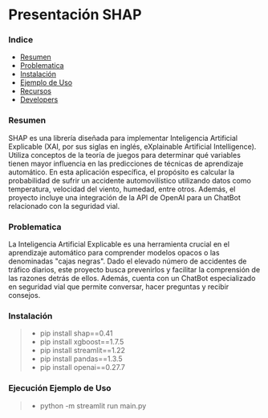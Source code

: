 # Presentación SHAP


### Indice
- [Resumen](https://github.com/facugirardi/shap-prog3/blob/main/README.md#resumen)
- [Problematica](https://github.com/facugirardi/shap-prog3/blob/main/README.md#problematica)
- [Instalación](https://github.com/facugirardi/shap-prog3/blob/main/README.md#instalación)
- [Ejemplo de Uso](https://github.com/facugirardi/shap-prog3/blob/main/README.md#ejemplo-de-uso)
- [Recursos](https://github.com/facugirardi/shap-prog3/blob/main/README.md#recursos)
- [Developers](https://github.com/facugirardi/shap-prog3/blob/main/README.md#developers)


### Resumen
SHAP es una librería diseñada para implementar Inteligencia Artificial Explicable (XAI, por sus siglas en inglés, eXplainable Artificial Intelligence). Utiliza conceptos de la teoría de juegos para determinar qué variables tienen mayor influencia en las predicciones de técnicas de aprendizaje automático. 
En esta aplicación específica, el propósito es calcular la probabilidad de sufrir un accidente automovilístico utilizando datos como temperatura, velocidad del viento, humedad, entre otros. Además, el proyecto incluye una integración de la API de OpenAI para un ChatBot relacionado con la seguridad vial.


### Problematica
La Inteligencia Artificial Explicable es una herramienta crucial en el aprendizaje automático para comprender modelos opacos o las denominadas "cajas negras". 
Dado el elevado número de accidentes de tráfico diarios, este proyecto busca prevenirlos y facilitar la comprensión de las razones detrás de ellos. Además, cuenta con un ChatBot especializado en seguridad vial que permite conversar, hacer preguntas y recibir consejos.


### Instalación
> - pip install shap==0.41
> - pip install xgboost==1.7.5
> - pip install streamlit==1.22
> - pip install pandas==1.3.5
> - pip install openai==0.27.7


### Ejecución Ejemplo de Uso
> - python -m streamlit run main.py
